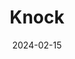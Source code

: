 ---  
layout: startup_page  
title: "Knock"  
id: "knock.app"  
permalink: "/knockknock.app02152024/"  
website: "https://knock.app/"  
funding_round: "Series A"  
funding_amount: "$12M"  
investors: "Craft Ventures, Afore Capital, Preface Capital"  
about: "Knock provides a notification infrastructure platform for developers, enabling them to build and scale customized notifications easily integrated into existing workflows. It focuses on improving user experiences through better notification delivery, enhancing activation, engagement, and retention. Knock's API-first approach addresses the limitations of outdated notification systems."  
markets: "Developer Tools, SaaS"  
hq: "Brooklyn, New York, United States"  
founded_year: "2021"  
linkedin: "https://www.linkedin.com/company/knock-ai"  
twitter: "https://twitter.com/knocklabs"  
instagram: ""  
facebook: "https://www.facebook.com/Knock"  
crunchbase: "https://www.crunchbase.com/organization/knock-fd92"  
pitchbook: "https://pitchbook.com/profiles/company/161906-95"  

date_display: "15-Feb-2024"  
date: "2024-02-15"

# SEO Optimization  
meta_title: "Knock - Series A Funding ($12M)"  
meta_description: "Knock, Knock provides a notification infrastructure platform for developers, enabling them to build and scale customized notifications easily integrated into..."  
meta_keywords: "Knock, Developer Tools, SaaS, Series A funding"  
canonical_url: "https://startup.projectstartups.com/knockknock.app02152024/"  
---